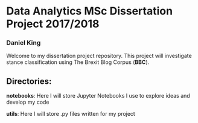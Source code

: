 # **Data Analytics MSc Dissertation Project 2017/2018**

### Daniel King

Welcome to my dissertation project repository. This project will investigate stance classification using The Brexit Blog Corpus (**BBC**).

## Directories:
**notebooks**: Here I will store Jupyter Notebooks I use to explore ideas and develop my code

**utils**: Here I will store .py files written for my project
